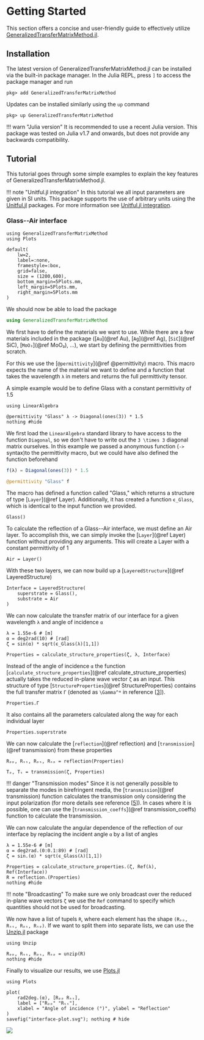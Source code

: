 # Getting Started

This section offers a concise and user-friendly guide to effectively utilize
[GeneralizedTransferMatrixMethod.jl](https://github.com/mtenders/GeneralizedTransferMatrixMethod.jl). 

## Installation

The latest version of GeneralizedTransferMatrixMethod.jl can be installed via
the built-in package manager. In the Julia REPL, press `]` to access the package
manager and run
```
pkg> add GeneralizedTransferMatrixMethod
```
Updates can be installed similarly using the `up` command
```
pkg> up GeneralizedTransferMatrixMethod
```
!!! warn "Julia version"
    It is recommended to use a recent Julia version. This package was tested on
    Julia v1.7 and onwards, but does not provide any backwards compatibility.

## Tutorial

This tutorial goes through some simple examples to explain the key features of 
GeneralizedTransferMatrixMethod.jl.

!!! note "Unitful.jl integration"
    In this tutorial we all input parameters are given in SI units. This package
    supports the use of arbitrary units using the
    [Unitful.jl](https://github.com/PainterQubits/Unitful.jl) packages. For more
    information see [Unitful.jl integration](@ref).

### Glass--Air interface

```@setup tutorial1
using GeneralizedTransferMatrixMethod
using Plots

default(
    lw=2, 
    label=:none,
    framestyle=:box,
    grid=false,
    size = (1200,600),
    bottom_margin=5Plots.mm,
    left_margin=5Plots.mm,
    right_margin=5Plots.mm
)
```

We should now be able to load the package

```julia
using GeneralizedTransferMatrixMethod
```

We first have to define the materials we want to use. While there are a few
materials included in the package ([`Au`](@ref Au), [`Ag`](@ref Ag),
[`SiC`](@ref SiC), [`MoO₃`](@ref MoO₃), ...), we start by defining the
permittivities from scratch. 

For this we use the [`@permittivity`](@ref @permittivity) macro. This macro
expects the name of the material we want to define and a function that takes the
wavelength `λ` in meters and returns the full permittivity tensor.

A simple example would be to define Glass with a constant permittivity of 1.5
```@example tutorial1
using LinearAlgebra

@permittivity "Glass" λ -> Diagonal(ones(3)) * 1.5
nothing #hide
```
We first load the `LinearAlgebra` standard library to have access to the
function `Diagonal`, so we don't have to write out the ``3 \times 3`` diagonal
matrix ourselves. In this example we passed a anonymous function (`->` syntax)to
the permittivity macro, but we could have also defined the function beforehand
```julia
f(λ) = Diagonal(ones(3)) * 1.5

@permittivity "Glass" f
```

The macro has defined a function called "Glass," which returns a structure of
type [`Layer`](@ref Layer). Additionally, it has created a function `ϵ_Glass`,
which is identical to the input function we provided.

```@example tutorial1
Glass()
```

To calculate the reflection of a Glass--Air interface, we must define an Air
layer. To accomplish this, we can simply invoke the [`Layer`](@ref Layer)
function without providing any arguments. This will create a Layer with a
constant permittivity of 1
```@example tutorial1
Air = Layer()
```

With these two layers, we can now build up a [`LayeredStructure`](@ref
LayeredStructure) 
```@example tutorial1
Interface = LayeredStructure(
    superstrate = Glass(),
    substrate = Air
)
```

We can now calculate the transfer matrix of our interface for a given wavelength
`λ` and angle of incidence `α`
```@example tutorial1
λ = 1.55e-6 # [m]
α = deg2rad(10) # [rad]
ζ = sin(α) * sqrt(ϵ_Glass(λ)[1,1])

Properties = calculate_structure_properties(ζ, λ, Interface)
```
Instead of the angle of incidence `α` the function
[`calculate_structure_properties`](@ref calculate_structure_properties) actually
takes the reduced in-plane wave vector `ζ` as an input. This structure of type
[`StructureProperties`](@ref StructureProperties) contains the full transfer
matrix `Γ` (denoted as ``\Gamma^*`` in reference
[[3](https://doi.org/10.1364/JOSA.62.000502)]). 
```@example tutorial1
Properties.Γ
```
It also contains all the parameters calculated along the way for each individual
layer
```@example tutorial1
Properties.superstrate
```

We can now calculate the [`reflection`](@ref reflection) and
[`transmission`](@ref transmission) from these properties
```@example tutorial1
Rₚₚ, Rₛₛ, Rₚₛ, Rₛₚ = reflection(Properties)
```
```@example tutorial1
Tₚ, Tₛ = transmission(ζ, Properties)
```
!!! danger "Transmission modes"
    Since it is not generally possible to separate the modes in birefringent
    media, the [`transmission`](@ref transmission) function calculates the
    transmission only considering the input polarization (for more details see
    reference [[5](http://doi.org/10.1103/PhysRevB.101.165425)]). In cases where
    it is possible, one can use the [`transmission_coeffs`](@ref
    transmission_coeffs) function to calculate the transmission.

We can now calculate the angular dependence of the reflection of our interface
by replacing the incident angle `α` by a list of angles
```@example tutorial1
λ = 1.55e-6 # [m]
α = deg2rad.(0:0.1:89) # [rad]
ζ = sin.(α) * sqrt(ϵ_Glass(λ)[1,1])

Properties = calculate_structure_properties.(ζ, Ref(λ), Ref(Interface))
R = reflection.(Properties)
nothing #hide
```
!!! note "Broadcasting"
    To make sure we only broadcast over the reduced in-plane wave vectors `ζ` we
    use the `Ref` command to specify which quantities should not be used for
    broadcasting. 

We now have a list of tupels `R`, where each element has the shape `(Rₚₚ, Rₛₛ,
Rₚₛ, Rₛₚ)`. If we want to split them into separate lists, we can use the
[Unzip.jl](https://github.com/bramtayl/Unzip.jl) package
```@example tutorial1
using Unzip

Rₚₚ, Rₛₛ, Rₚₛ, Rₛₚ = unzip(R)
nothing #hide
```

Finally to visualize our results, we use
[Plots.jl](https://github.com/JuliaPlots/Plots.jl/)
```@example tutorial1
using Plots

plot(
    rad2deg.(α), [Rₚₚ Rₛₛ], 
    label = ["Rₚₚ" "Rₛₛ"],
    xlabel = "Angle of incidence (°)", ylabel = "Reflection"
)
savefig("interface-plot.svg"); nothing # hide
```

![](interface-plot.svg)
